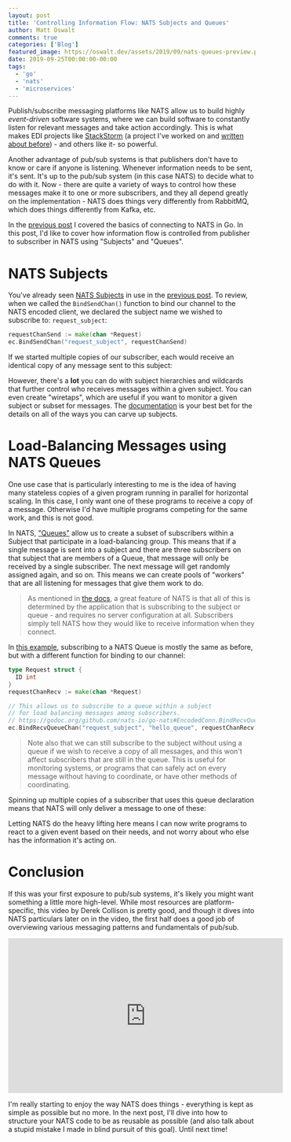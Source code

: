 ```yaml
---
layout: post
title: 'Controlling Information Flow: NATS Subjects and Queues'
author: Matt Oswalt
comments: true
categories: ['Blog']
featured_image: https://oswalt.dev/assets/2019/09/nats-queues-preview.png
date: 2019-09-25T00:00:00-00:00
tags:
  - 'go'
  - 'nats'
  - 'microservices'
---
```


Publish/subscribe messaging platforms like NATS allow us to build highly *event-driven* software systems, where we can build software to constantly listen for relevant messages and take action accordingly. This is what makes EDI projects like [StackStorm](https://github.com/stackstorm/st2) (a project I've worked on and [written about before](https://oswalt.dev/2016/12/introduction-to-stackstorm/)) - and others like it- so powerful.

Another advantage of pub/sub systems is that publishers don't have to know or care if anyone is listening. Whenever information needs to be sent, it's sent. It's up to the pub/sub system (in this case NATS) to decide what to do with it. Now - there are quite a variety of ways to control how these messages make it to one or more subscribers, and they all depend greatly on the implementation - NATS does things very differently from RabbitMQ, which does things differently from Kafka, etc.

In the [previous post](https://oswalt.dev/2019/09/kicking-the-tires-with-the-nats-go-client/)
I covered the basics of connecting to NATS in Go. In this post, I'd like to cover how information flow is controlled from publisher to subscriber in NATS using "Subjects" and "Queues".

# NATS Subjects

You've already seen [NATS Subjects](https://nats-io.github.io/docs/developer/concepts/subjects.html) in use in the
[previous post](https://oswalt.dev/2019/09/kicking-the-tires-with-the-nats-go-client/). To review,
when we called the `BindSendChan()` function to bind our channel to the NATS encoded client, we declared the subject name we wished to subscribe to: `request_subject`:

```go
requestChanSend := make(chan *Request)
ec.BindSendChan("request_subject", requestChanSend)
```

If we started multiple copies of our subscriber, each would receive an identical copy of any message sent to this subject:

<div style="text-align:center;"><script id="asciicast-SpKYqLkzTj4sIbwoBGOPfE3ug" src="https://asciinema.org/a/SpKYqLkzTj4sIbwoBGOPfE3ug.js" async></script></div>

However, there's a **lot** you can do with subject hierarchies and wildcards that further control who receives messages within a given subject. You can even create "wiretaps", which are useful if you want to monitor a given subject or subset for messages. The [documentation](https://nats-io.github.io/docs/developer/concepts/subjects.html) is your best bet for the details on all of the ways you can carve up subjects.

# Load-Balancing Messages using NATS Queues

One use case that is particularly interesting to me is the idea of having many stateless copies of a given program running in parallel for horizontal scaling. In this case, I only want one of these programs to receive a copy of a message. Otherwise I'd have multiple programs competing for the same work, and this is not good.

In NATS, ["Queues"](https://nats-io.github.io/docs/developer/concepts/queue.html) allow us to create a subset of subscribers within a Subject that participate in a load-balancing
group. This means that if a single message is sent into a subject and there are three subscribers on that subject that are members of a Queue, that message will only be received by a single subscriber. The next message will get randomly assigned again, and so on. This means we can create pools of "workers" that are all listening for messages that give them work to do.

> As mentioned in [the docs](https://nats-io.github.io/docs/developer/concepts/queue.html), a great feature of NATS is that all of this is determined by the application that is subscribing to the subject or queue - and requires no server configuration at all. Subscribers simply tell NATS how they would like to receive information when they connect.

In [this example](https://github.com/Mierdin/nats-go-examples/blob/master/example2/subscriber-queue.go), subscribing to a NATS Queue is mostly the same as before, but with a different function for binding to our channel:

```go
type Request struct {
  ID int
}
requestChanRecv := make(chan *Request)

// This allows us to subscribe to a queue within a subject
// for load balancing messages among subscribers.
// https://godoc.org/github.com/nats-io/go-nats#EncodedConn.BindRecvQueueChan
ec.BindRecvQueueChan("request_subject", "hello_queue", requestChanRecv)
```

> Note also that we can still subscribe to the subject without using a queue if we wish to receive a copy of all messages, and this won't affect subscribers that are still in the queue. This is useful for monitoring systems, or programs that can safely act on every message without having to coordinate, or have other methods of coordinating.

Spinning up multiple copies of a subscriber that uses this queue declaration means that NATS will only deliver a message to one of these:

<div style="text-align:center;"><script id="asciicast-dlS6WoZUTGtPeHrrkpSrJWEBq" src="https://asciinema.org/a/dlS6WoZUTGtPeHrrkpSrJWEBq.js" async></script></div>

Letting NATS do the heavy lifting here means I can now write programs to react to a given event based on their needs, and not worry about who else has the information it's acting on.

# Conclusion

If this was your first exposure to pub/sub systems, it's likely you might want something a little more high-level. While most resources are platform-specific, this video by Derek Collison is pretty good, and though it dives into NATS particulars later on in the video, the first half does a good job of overviewing various messaging patterns and fundamentals of pub/sub.

<div style="text-align:center;"><iframe width="560" height="315" src="https://www.youtube.com/embed/t_USxxOGzcw?start=589" frameborder="0" allow="accelerometer; autoplay; encrypted-media; gyroscope; picture-in-picture" allowfullscreen></iframe></div>

I'm really starting to enjoy the way NATS does things - everything is kept as simple as possible but no more.
In the next post, I'll dive into how to structure your NATS code to be as reusable as possible (and also talk about a stupid mistake I made in blind pursuit of this goal). Until next time!
